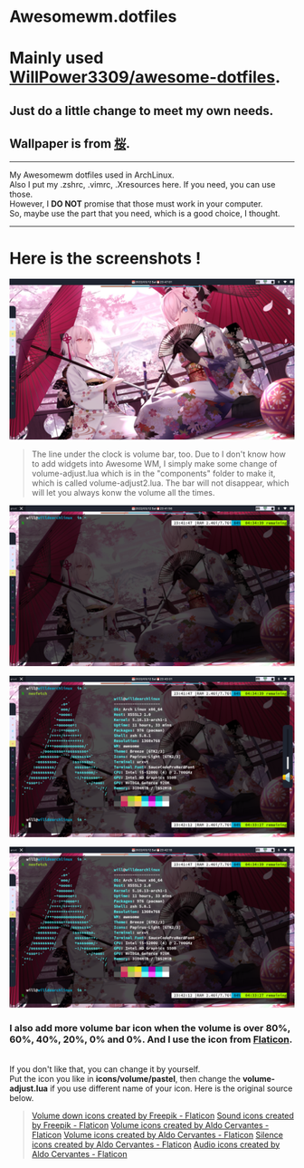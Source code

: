 # Awesomewm.dotfiles
# Mainly used [WillPower3309/awesome-dotfiles](https://github.com/WillPower3309/awesome-dotfiles).
## Just do a little change to meet my own needs.
## Wallpaper is from [桜](https://www.pixiv.net/en/artworks/80518034).
---

My Awesomewm dotfiles used in ArchLinux. 
</br>Also I put my .zshrc, .vimrc, .Xresources here. If you need, you can use those. 
</br>However, I **DO NOT** promise that those must work in your computer. 
</br>So, maybe use the part that you need, which is a good choice, I thought.

---

# Here is the screenshots !

![](/screenshot/showdesktop.png)

> The line under the clock is volume bar, too. Due to I don't know how to add widgets into Awesome WM, I simply make some change of volume-adjust.lua which is in the "components" folder to make it, which is called volume-adjust2.lua. The bar will not disappear, which will let you always konw the volume all the times.

![](/screenshot/showurxvt.png)

![](/screenshot/soundchange.png)

![](/screenshot/neofetch.png)

### I also add more volume bar icon when the volume is over 80%, 60%, 40%, 20%, 0% and 0%. And I use the icon from [Flaticon](https://www.flaticon.com/).
</br>If you don't like that, you can change it by yourself.
</br>Put the icon you like in **icons/volume/pastel**, then change the **volume-adjust.lua** if you use different name of your icon. Here is the original source below.
> <a href="https://www.flaticon.com/free-icons/volume-down" title="volume down icons">Volume down icons created by Freepik - Flaticon</a>
> <a href="https://www.flaticon.com/free-icons/sound" title="sound icons">Sound icons created by Freepik - Flaticon</a>
> <a href="https://www.flaticon.com/free-icons/volume" title="volume icons">Volume icons created by Aldo Cervantes - Flaticon</a>
> <a href="https://www.flaticon.com/free-icons/volume" title="volume icons">Volume icons created by Aldo Cervantes - Flaticon</a>
> <a href="https://www.flaticon.com/free-icons/silence" title="silence icons">Silence icons created by Aldo Cervantes - Flaticon</a>
> <a href="https://www.flaticon.com/free-icons/audio" title="audio icons">Audio icons created by Aldo Cervantes - Flaticon</a>
